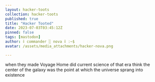 ```yaml
---
layout: hacker-toots
collection: hacker-toots
published: true
title: "Hacker Tooted"
date: 2023-07-03T03:45:12Z
pinned: false
tags: [mastodon]
author: ⸸ commander ░ nova ⸸ :~$
avatar: /assets/media_attachments/hacker-nova.png

---
```


<p>when they made Voyage Home did current science of that era think the center of the galaxy was the point at which the universe sprang into existence</p>


